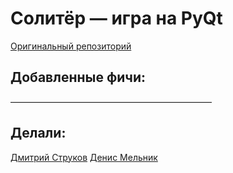 # Солитёр — игра на PyQt
[Оригинальный репозиторий](https://github.com/pythonguis/15-minute-apps/tree/master/solitaire)

## Добавленные фичи:
———————————————————————

## Делали:
[Дмитрий Струков](https://github.com/ltsDarix)
[Денис Мельник](https://github.com/AntiSlang)
